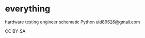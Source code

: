 everything
==========
hardware testing engineer schematic Python
uid89626@gmail.com

<GPL everything>

CC BY-SA
